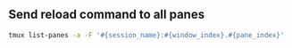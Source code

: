 ## Send reload command to all panes
```bash
tmux list-panes -a -F '#{session_name}:#{window_index}.#{pane_index}' | while read pane; do tmux send-keys -t "$pane" "source ~/.bashrc" Enter; done
```
